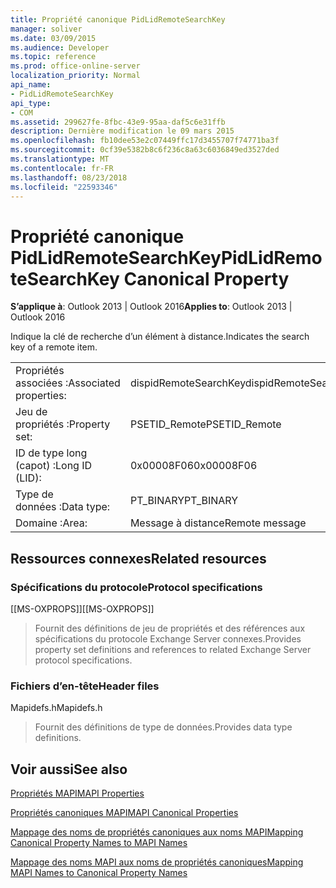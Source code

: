 ```yaml
---
title: Propriété canonique PidLidRemoteSearchKey
manager: soliver
ms.date: 03/09/2015
ms.audience: Developer
ms.topic: reference
ms.prod: office-online-server
localization_priority: Normal
api_name:
- PidLidRemoteSearchKey
api_type:
- COM
ms.assetid: 299627fe-8fbc-43e9-95aa-daf5c6e31ffb
description: Dernière modification le 09 mars 2015
ms.openlocfilehash: fb10dee53e2c07449ffc17d3455707f74771ba3f
ms.sourcegitcommit: 0cf39e5382b8c6f236c8a63c6036849ed3527ded
ms.translationtype: MT
ms.contentlocale: fr-FR
ms.lasthandoff: 08/23/2018
ms.locfileid: "22593346"
---
```

# <a name="pidlidremotesearchkey-canonical-property"></a><span data-ttu-id="7ec32-103">Propriété canonique PidLidRemoteSearchKey</span><span class="sxs-lookup"><span data-stu-id="7ec32-103">PidLidRemoteSearchKey Canonical Property</span></span>

  
  
<span data-ttu-id="7ec32-104">**S’applique à**: Outlook 2013 | Outlook 2016</span><span class="sxs-lookup"><span data-stu-id="7ec32-104">**Applies to**: Outlook 2013 | Outlook 2016</span></span> 
  
<span data-ttu-id="7ec32-105">Indique la clé de recherche d’un élément à distance.</span><span class="sxs-lookup"><span data-stu-id="7ec32-105">Indicates the search key of a remote item.</span></span>
  
|||
|:-----|:-----|
|<span data-ttu-id="7ec32-106">Propriétés associées :</span><span class="sxs-lookup"><span data-stu-id="7ec32-106">Associated properties:</span></span>  <br/> |<span data-ttu-id="7ec32-107">dispidRemoteSearchKey</span><span class="sxs-lookup"><span data-stu-id="7ec32-107">dispidRemoteSearchKey</span></span>  <br/> |
|<span data-ttu-id="7ec32-108">Jeu de propriétés :</span><span class="sxs-lookup"><span data-stu-id="7ec32-108">Property set:</span></span>  <br/> |<span data-ttu-id="7ec32-109">PSETID_Remote</span><span class="sxs-lookup"><span data-stu-id="7ec32-109">PSETID_Remote</span></span>  <br/> |
|<span data-ttu-id="7ec32-110">ID de type long (capot) :</span><span class="sxs-lookup"><span data-stu-id="7ec32-110">Long ID (LID):</span></span>  <br/> |<span data-ttu-id="7ec32-111">0x00008F06</span><span class="sxs-lookup"><span data-stu-id="7ec32-111">0x00008F06</span></span>  <br/> |
|<span data-ttu-id="7ec32-112">Type de données :</span><span class="sxs-lookup"><span data-stu-id="7ec32-112">Data type:</span></span>  <br/> |<span data-ttu-id="7ec32-113">PT_BINARY</span><span class="sxs-lookup"><span data-stu-id="7ec32-113">PT_BINARY</span></span>  <br/> |
|<span data-ttu-id="7ec32-114">Domaine :</span><span class="sxs-lookup"><span data-stu-id="7ec32-114">Area:</span></span>  <br/> |<span data-ttu-id="7ec32-115">Message à distance</span><span class="sxs-lookup"><span data-stu-id="7ec32-115">Remote message</span></span>  <br/> |
   
## <a name="related-resources"></a><span data-ttu-id="7ec32-116">Ressources connexes</span><span class="sxs-lookup"><span data-stu-id="7ec32-116">Related resources</span></span>

### <a name="protocol-specifications"></a><span data-ttu-id="7ec32-117">Spécifications du protocole</span><span class="sxs-lookup"><span data-stu-id="7ec32-117">Protocol specifications</span></span>

<span data-ttu-id="7ec32-118">[[MS-OXPROPS]]</span><span class="sxs-lookup"><span data-stu-id="7ec32-118">[[MS-OXPROPS]]</span></span> 
  
> <span data-ttu-id="7ec32-119">Fournit des définitions de jeu de propriétés et des références aux spécifications du protocole Exchange Server connexes.</span><span class="sxs-lookup"><span data-stu-id="7ec32-119">Provides property set definitions and references to related Exchange Server protocol specifications.</span></span>
    
### <a name="header-files"></a><span data-ttu-id="7ec32-120">Fichiers d’en-tête</span><span class="sxs-lookup"><span data-stu-id="7ec32-120">Header files</span></span>

<span data-ttu-id="7ec32-121">Mapidefs.h</span><span class="sxs-lookup"><span data-stu-id="7ec32-121">Mapidefs.h</span></span>
  
> <span data-ttu-id="7ec32-122">Fournit des définitions de type de données.</span><span class="sxs-lookup"><span data-stu-id="7ec32-122">Provides data type definitions.</span></span>
    
## <a name="see-also"></a><span data-ttu-id="7ec32-123">Voir aussi</span><span class="sxs-lookup"><span data-stu-id="7ec32-123">See also</span></span>



[<span data-ttu-id="7ec32-124">Propriétés MAPI</span><span class="sxs-lookup"><span data-stu-id="7ec32-124">MAPI Properties</span></span>](mapi-properties.md)
  
[<span data-ttu-id="7ec32-125">Propriétés canoniques MAPI</span><span class="sxs-lookup"><span data-stu-id="7ec32-125">MAPI Canonical Properties</span></span>](mapi-canonical-properties.md)
  
[<span data-ttu-id="7ec32-126">Mappage des noms de propriétés canoniques aux noms MAPI</span><span class="sxs-lookup"><span data-stu-id="7ec32-126">Mapping Canonical Property Names to MAPI Names</span></span>](mapping-canonical-property-names-to-mapi-names.md)
  
[<span data-ttu-id="7ec32-127">Mappage des noms MAPI aux noms de propriétés canoniques</span><span class="sxs-lookup"><span data-stu-id="7ec32-127">Mapping MAPI Names to Canonical Property Names</span></span>](mapping-mapi-names-to-canonical-property-names.md)


